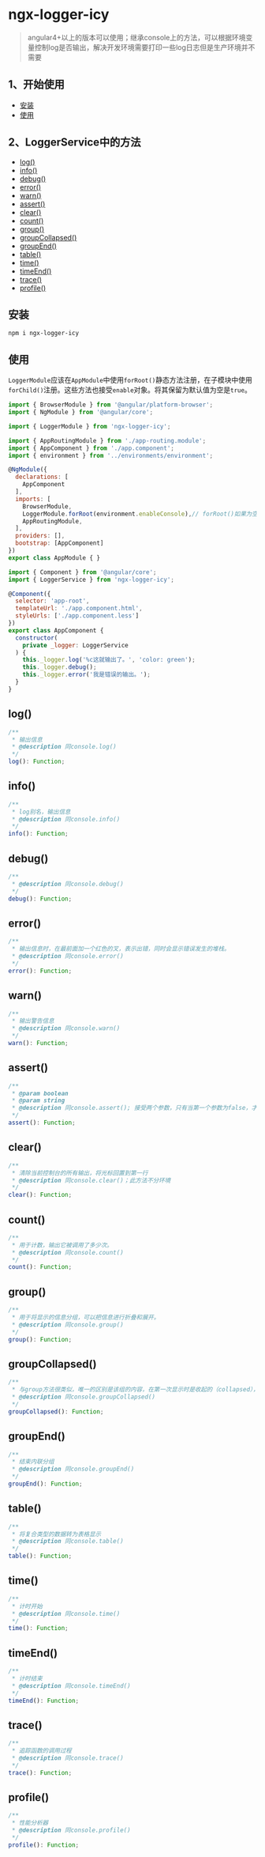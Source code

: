 
# ngx-logger-icy
> angular4+以上的版本可以使用；继承console上的方法，可以根据环境变量控制log是否输出，解决开发环境需要打印一些log日志但是生产环境并不需要
## 1、开始使用
  - <a href="#install">安装</a>
  - <a href="#use">使用</a>
## 2、LoggerService中的方法
  - <a href="#log">log()</a>
  - <a href="#info">info()</a>
  - <a href="#debug">debug()</a>
  - <a href="#error">error()</a>
  - <a href="#warn">warn()</a>
  - <a href="#assert">assert()</a>
  - <a href="#clear">clear()</a>
  - <a href="#count">count()</a>
  - <a href="#group">group()</a>
  - <a href="#groupCollapsed">groupCollapsed()</a>
  - <a href="#groupEnd">groupEnd()</a>
  - <a href="#table">table()</a>
  - <a href="#time">time()</a>
  - <a href="#timeEnd">timeEnd()</a>
  - <a href="#trace">trace()</a> 
  - <a href="#profile">profile()</a>

## <a name="install">安装</a>

```
npm i ngx-logger-icy
```

## <a name="use">使用</a>

``LoggerModule``应该在``AppModule``中使用``forRoot()``静态方法注册，在子模块中使用``forChild()``注册。这些方法也接受``enable``对象。将其保留为默认值为空是``true``。

```javascript
import { BrowserModule } from '@angular/platform-browser';
import { NgModule } from '@angular/core';

import { LoggerModule } from 'ngx-logger-icy';

import { AppRoutingModule } from './app-routing.module';
import { AppComponent } from './app.component';
import { environment } from '../environments/environment';

@NgModule({
  declarations: [
    AppComponent
  ],
  imports: [
    BrowserModule,
    LoggerModule.forRoot(environment.enableConsole),// forRoot()如果为空,默认值为true
    AppRoutingModule,
  ],
  providers: [],
  bootstrap: [AppComponent]
})
export class AppModule { }
```

```javascript
import { Component } from '@angular/core';
import { LoggerService } from 'ngx-logger-icy';

@Component({
  selector: 'app-root',
  templateUrl: './app.component.html',
  styleUrls: ['./app.component.less']
})
export class AppComponent {
  constructor(
    private _logger: LoggerService
  ) {
    this._logger.log('%c这就输出了。', 'color: green');
    this._logger.debug();
    this._logger.error('我是错误的输出。');
  }
}
```

## <a name="log">log()</a>
```javascript
/**
 * 输出信息
 * @description 同console.log()
 */
log(): Function;
```

## <a name="info">info()</a>
```javascript
/**
 * log别名，输出信息
 * @description 同console.info()
 */
info(): Function;
```

## <a name="debug">debug()</a>
```javascript
/**
 * @description 同console.debug()
 */
debug(): Function;
```

## <a name="error">error()</a>
```javascript
/**
 * 输出信息时，在最前面加一个红色的叉，表示出错，同时会显示错误发生的堆栈。
 * @description 同console.error()
 */
error(): Function;
```

## <a name="warn">warn()</a>
```javascript
/**
 * 输出警告信息
 * @description 同console.warn()
 */
warn(): Function;
```

## <a name="assert">assert()</a>
```javascript
/**
 * @param boolean
 * @param string
 * @description 同console.assert(); 接受两个参数，只有当第一个参数为false，才会输出第二个参数，否则不输出任何东西
 */
assert(): Function;
```

## <a name="clear">clear()</a>
```javascript
/**
 * 清除当前控制台的所有输出，将光标回置到第一行
 * @description 同console.clear()；此方法不分环境
 */
clear(): Function;
```

## <a name="count">count()</a>
```javascript
/**
 * 用于计数，输出它被调用了多少次。
 * @description 同console.count()
 */
count(): Function;
```

## <a name="group">group()</a>
```javascript
/**
 * 用于将显示的信息分组，可以把信息进行折叠和展开。
 * @description 同console.group()
 */
group(): Function;
```

## <a name="groupCollapsed">groupCollapsed()</a>
```javascript
/**
 * 与group方法很类似，唯一的区别是该组的内容，在第一次显示时是收起的（collapsed），而不是展开的
 * @description 同console.groupCollapsed()
 */
groupCollapsed(): Function;
```

## <a name="groupEnd">groupEnd()</a>
```javascript
/**
 * 结束内联分组
 * @description 同console.groupEnd()
 */
groupEnd(): Function;
```

## <a name="table">table()</a>
```javascript
/**
 * 将复合类型的数据转为表格显示
 * @description 同console.table()
 */
table(): Function;
```

## <a name="time">time()</a>
```javascript
/**
 * 计时开始
 * @description 同console.time()
 */
time(): Function;
```

## <a name="timeEnd">timeEnd()</a>
```javascript
/**
 * 计时结束
 * @description 同console.timeEnd()
 */
timeEnd(): Function;
```

## <a name="trace">trace()</a>
```javascript
/**
 * 追踪函数的调用过程
 * @description 同console.trace()
 */
trace(): Function;
```

## <a name="profile">profile()</a>
```javascript
/**
 * 性能分析器
 * @description 同console.profile()
 */
profile(): Function;
```